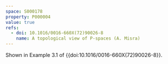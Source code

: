 ```yaml
---
space: S000178
property: P000004
value: true
refs:
  - doi: 10.1016/0016-660X(72)90026-8
    name: A topological view of P-spaces (A. Misra)
---
```


Shown in Example 3.1 of {{doi:10.1016/0016-660X(72)90026-8}}.